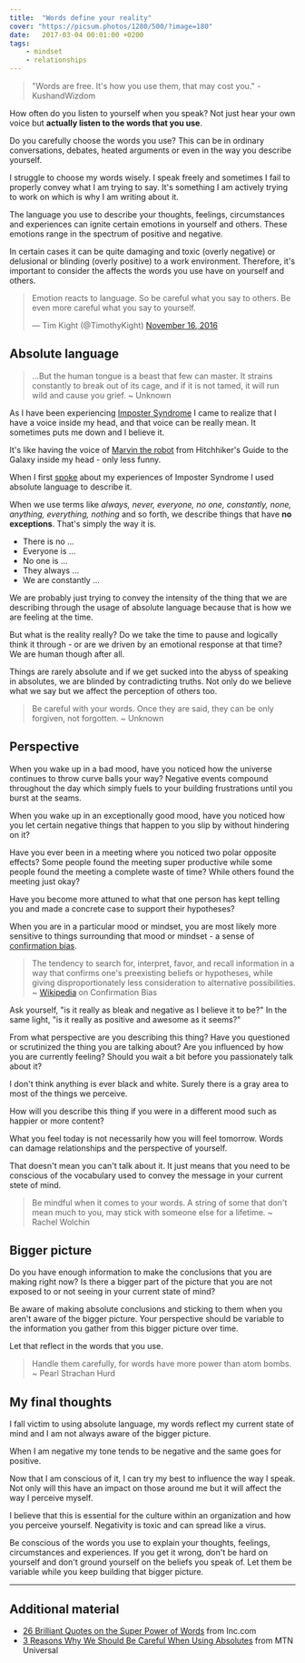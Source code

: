 ```yaml
---
title:  "Words define your reality"
cover: "https://picsum.photos/1280/500/?image=180"
date:   2017-03-04 00:01:00 +0200
tags: 
    - mindset 
    - relationships
---
```


> "Words are free. It's how you use them, that may cost you." - KushandWizdom

How often do you listen to yourself when you speak? Not just hear your own voice
but **actually listen to the words that you use**.

Do you carefully choose the words you use?
This can be in ordinary conversations, debates, heated arguments or even in the
way you describe yourself.

I struggle to choose my words wisely. I speak freely and sometimes I fail to
properly convey what I am trying to say. It's something I am actively trying to
work on which is why I am writing about it.

The language you use to describe your thoughts, feelings, circumstances and
experiences can ignite certain emotions in yourself and others. These emotions
range in the spectrum of positive and negative.

In certain cases it can be quite damaging and toxic (overly negative) or
delusional or blinding (overly positive) to a work environment. Therefore,
it's important to consider the affects the words you use have on yourself and
others.

<blockquote class="twitter-tweet" data-lang="en">
  <p lang="en" dir="ltr">
    Emotion reacts to language. So be careful what you say to others.
    Be even more careful what you say to yourself.
  </p>&mdash; Tim Kight (@TimothyKight)
  <a href="https://twitter.com/TimothyKight/status/798865426176507904">
    November 16, 2016
  </a>
</blockquote>

## Absolute language

> ...But the human tongue is a beast that few can master.
  It strains constantly to break out of its cage, and if it is not tamed,
  it will run wild and cause you grief. ~ Unknown

As I have been experiencing [Imposter Syndrome](/blog/the-imposter-within/)
I came to realize that I have a voice inside my head,​ and that voice can be
really mean.​ It sometimes puts me down and I believe it.​

It's like having the voice of
[Marvin the robot](https://en.wikipedia.org/wiki/Marvin_(character))
from Hitchhiker's Guide to the Galaxy inside my head - ​only less funny.​

When I first [spoke](/blog/rubyfuza-2017-conference/) about my experiences of
Imposter Syndrome I used absolute language to describe it.

When we use terms like *always, never, everyone, no one, constantly, none,
anything, everything, nothing* and
so forth, we describe things that have **no exceptions**. That's simply the way
it is.

* There is no ...
* Everyone is ...
* No one is ...
* They always ...
* We are constantly ...

We are probably just trying to convey the intensity of the thing that we are
describing through the usage of absolute language because that is how we are
feeling at the time.

But what is the reality really? Do we take the time to pause and logically think
it through - or are we driven by an emotional response at that time? We are
human though after all.

Things are rarely absolute and if we get sucked into the abyss of speaking in
absolutes, we are blinded by contradicting truths. Not only do we believe
what we say but we affect the perception of others too.

> Be careful with your words. Once they are said, they can be only
  forgiven, not forgotten. ~ Unknown

## Perspective

When you wake up in a bad mood, have you noticed how the universe continues to
throw curve balls your way? Negative events compound throughout the day which
simply fuels to your building frustrations until you burst at the seams.

When you wake up in an exceptionally good mood, have you noticed how you let
certain negative things that happen to you slip by without hindering on it?

Have you ever been in a meeting where you noticed two polar opposite effects?
Some people found the meeting super productive while some people found the
meeting a complete waste of time? While others found the meeting just okay?

Have you become more attuned to what that one person has kept telling you and
made a concrete case to support their hypotheses?

When you are in a particular mood or mindset, you are most likely more sensitive
to things surrounding that mood or mindset - a sense of
[confirmation bias](https://en.wikipedia.org/wiki/Confirmation_bias).

> The tendency to search for, interpret, favor, and recall information in a
  way that confirms one's preexisting beliefs or hypotheses, while giving
  disproportionately less consideration to alternative possibilities.
  ~ [Wikipedia](https://en.wikipedia.org/wiki/Confirmation_bias) on Confirmation
  Bias

Ask yourself, "is it really as bleak and negative as I believe it to be?" In the
same light, "is it really as positive and awesome as it seems?"

From what perspective are you describing this thing? Have you questioned or
scrutinized the thing you are talking about? Are you influenced by how
you are currently feeling? Should you wait a bit before you passionately talk
about it?

I don't think anything is ever black and white. Surely there is a gray area to
most of the things we perceive.

How will you describe this thing if you were in a different mood such as
happier or more content?

What you feel today is not necessarily how you will feel tomorrow. Words can
damage relationships and the perspective of yourself.

That doesn't mean you can't talk about it. It just means that you need to be
conscious of the vocabulary used to convey the message in your current stete
of mind.

> Be mindful when it comes to your words. A string of some that don't mean much
  to you, may stick with someone else for a lifetime. ~ Rachel Wolchin

## Bigger picture

Do you have enough information to make the conclusions that you are making
right now? Is there a bigger part of the picture that you are not exposed to or
not seeing in your current state of mind?

Be aware of making absolute conclusions and sticking to them when you aren't
aware of the bigger picture. Your perspective should be variable to the
information you gather from this bigger picture over time.

Let that reflect in the words that you use.

> Handle them carefully, for words have more power than atom bombs.
  ~ Pearl Strachan Hurd

## My final thoughts

I fall victim to using absolute language, my words reflect my current state of
mind and I am not always aware of the bigger picture.

When I am negative my tone tends to be negative and the same goes for positive.

Now that I am conscious of it, I can try my best to influence the way I
speak. Not only will this have an impact on those around me but it will affect
the way I perceive myself.

I believe that this is essential for the culture within an organization and how
you perceive yourself. Negativity is toxic and can spread like a virus.

Be conscious of the words you use to explain your thoughts, feelings,
circumstances and experiences. If you get it wrong, don't be hard on yourself
and don't ground yourself on the beliefs you speak of. Let them be variable
while you keep building that bigger picture.

---

## Additional material

* [26 Brilliant Quotes on the Super Power of Words](http://www.inc.com/peter-economy/26-brilliant-quotes-on-the-super-power-of-words.html)
  from Inc.com
* [3 Reasons Why We Should Be Careful When Using Absolutes](http://www.mtnuniversal.com/blogs/3-reasons-why-we-should-be-careful-when-using-absolutes)
  from MTN Universal

<script async src="//platform.twitter.com/widgets.js" charset="utf-8"></script>
